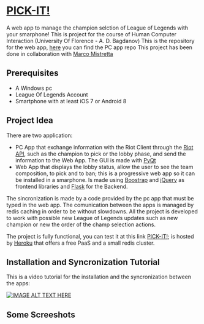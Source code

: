# [PICK-IT!]
A web app to manage the champion selction of League of Legends with your smarphone! This is project for the course of Human Computer Interaction (University Of Florence - A. D. Bagdanov)
This is the repository for the web app, [here] you can find the PC app repo
This project has been done in collaboration with [Marco Mistretta]

## Prerequisites
- A Windows pc 
- League Of Legends Account
- Smartphone with at least iOS 7 or Android 8

## Project Idea
There are two application: 
- PC App that exchange information with the Riot Client through the [Riot API], such as the champion to pick or the lobby phase, and send the information to the Web App. The GUI is made with [PyQt]
- Web App that displays the lobby status, allow the user to see the team composition, to pick and to ban; this is a progressive web app so it can be installed in a smarphone. Is made using [Boostrap] and [jQuery] as frontend libraries and [Flask] for the Backend.

The sincronization is made by a code provided by the pc app that must be typed in the web app.
The comunication between the apps is managed by redis caching in order to be without slowdowns.
All the project is developed to work with possible new League of Legends updates such as new champion or new the order of the champ selection actions.


The project is fully functional, you can test it at this link [PICK-IT!]; is hosted by [Heroku] that offers a free PaaS and a small redis cluster. 

## Installation and Syncronization Tutorial
This is a video tutorial for the installation and the syncronization between the apps:

[![IMAGE ALT TEXT HERE](https://img.youtube.com/vi/Kg2rtYsNS5E/0.jpg)](https://www.youtube.com/watch?v=Kg2rtYsNS5E)

## Some Screeshots


[Riot API]: <https://developer.riotgames.com/>
[PICK-IT!]: <https://lol-pick-it.herokuapp.com/>
[here]: <https://github.com/marcomistretta/lol_picker_pc_app>
[Marco Mistretta]: <https://github.com/marcomistretta>
[Heroku]: <https://www.heroku.com>
[Flask]: <https://flask.palletsprojects.com/>
[Boostrap]: <https://getbootstrap.com/>
[PyQt]: <https://doc.qt.io/qtforpython/>
[jQuery]: <https://jquery.com/>
